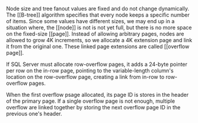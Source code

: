 Node size and tree fanout values are fixed and do not change dynamically.
The [[B-tree]] algorithm specifies that every node keeps a specific number of items. Since some values have different sizes, we may end up in a situation where, the [[node]] is not is not yet full, but there is no more space on the fixed-size [[page]].
Instead of allowing arbitrary pages, nodes are allowed to grow 4K increments, so we allocate a 4K extension page and link it from the original one. These linked page extensions are called [[overflow page]].

If SQL Server must allocate row-overflow pages, it adds a 24-byte pointer per row on the in-row page, pointing to the variable-length column's location on the row-overflow page, creating a link from in-row to row-overflow pages.

When the first overflow psage allocated, its page ID is stores in the header of the primary page. If a single overflow page is not enough, multiple overflow are linked together by storing the next overflow page ID in the previous one's header.